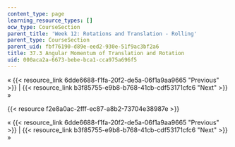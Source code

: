 ```yaml
---
content_type: page
learning_resource_types: []
ocw_type: CourseSection
parent_title: 'Week 12: Rotations and Translation - Rolling'
parent_type: CourseSection
parent_uid: fbf76190-d89e-eed2-930e-51f9ac3bf2a6
title: 37.3 Angular Momentum of Translation and Rotation
uid: 000aca2a-6673-bebe-bca1-cca975a696f5
---
```


« {{< resource_link 6dde6688-f1fa-20f2-de5a-06f1a9aa9665 "Previous" >}} | {{< resource_link b3f85755-e9b8-b768-41cb-cdf53171cfc6 "Next" >}} »

{{< resource f2e8a0ac-2fff-ec87-a8b2-73704e38987e >}}

« {{< resource_link 6dde6688-f1fa-20f2-de5a-06f1a9aa9665 "Previous" >}} | {{< resource_link b3f85755-e9b8-b768-41cb-cdf53171cfc6 "Next" >}} »